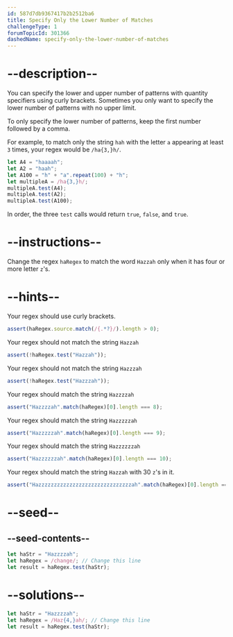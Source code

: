 ```yaml
---
id: 587d7db9367417b2b2512ba6
title: Specify Only the Lower Number of Matches
challengeType: 1
forumTopicId: 301366
dashedName: specify-only-the-lower-number-of-matches
---
```


# --description--

You can specify the lower and upper number of patterns with quantity specifiers using curly brackets. Sometimes you only want to specify the lower number of patterns with no upper limit.

To only specify the lower number of patterns, keep the first number followed by a comma.

For example, to match only the string `hah` with the letter `a` appearing at least `3` times, your regex would be `/ha{3,}h/`.

```js
let A4 = "haaaah";
let A2 = "haah";
let A100 = "h" + "a".repeat(100) + "h";
let multipleA = /ha{3,}h/;
multipleA.test(A4);
multipleA.test(A2);
multipleA.test(A100);
```

In order, the three `test` calls would return `true`, `false`, and `true`.

# --instructions--

Change the regex `haRegex` to match the word `Hazzah` only when it has four or more letter `z`'s.

# --hints--

Your regex should use curly brackets.

```js
assert(haRegex.source.match(/{.*?}/).length > 0);
```

Your regex should not match the string `Hazzah`

```js
assert(!haRegex.test("Hazzah"));
```

Your regex should not match the string `Hazzzah`

```js
assert(!haRegex.test("Hazzzah"));
```

Your regex should match the string `Hazzzzah`

```js
assert("Hazzzzah".match(haRegex)[0].length === 8);
```

Your regex should match the string `Hazzzzzah`

```js
assert("Hazzzzzah".match(haRegex)[0].length === 9);
```

Your regex should match the string `Hazzzzzzah`

```js
assert("Hazzzzzzah".match(haRegex)[0].length === 10);
```

Your regex should match the string `Hazzah` with 30 `z`'s in it.

```js
assert("Hazzzzzzzzzzzzzzzzzzzzzzzzzzzzzzah".match(haRegex)[0].length === 34);
```

# --seed--

## --seed-contents--

```js
let haStr = "Hazzzzah";
let haRegex = /change/; // Change this line
let result = haRegex.test(haStr);
```

# --solutions--

```js
let haStr = "Hazzzzah";
let haRegex = /Haz{4,}ah/; // Change this line
let result = haRegex.test(haStr);
```
